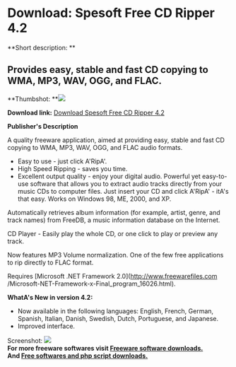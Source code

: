 # Download: Spesoft Free CD Ripper 4.2

**Short description: **

## Provides easy, stable and fast CD copying to WMA, MP3, WAV, OGG, and FLAC.

  
**Thumbshot: **![](http://www.freewarefiles.com/screenshot/spesoftcdrip_md.gif)   
  
**Download link:** [Download Spesoft Free CD Ripper 4.2](http://freesoftwares.boysofts.com/Spesoft-Free-CD-Ripper_program_22381.html)  
  

**Publisher's Description**  
  

A quality freeware application, aimed at providing easy, stable and fast CD
copying to WMA, MP3, WAV, OGG, and FLAC audio formats.

  * Easy to use - just click A'RipA'. 
  * High Speed Ripping - saves you time. 
  * Excellent output quality - enjoy your digital audio. 
Powerful yet easy-to-use software that allows you to extract audio tracks
directly from your music CDs to computer files. Just insert your CD and click
A'RipA' - itA's that easy. Works on Windows 98, ME, 2000, and XP.

Automatically retrieves album information (for example, artist, genre, and
track names) from FreeDB, a music information database on the Internet.

CD Player - Easily play the whole CD, or one click to play or preview any
track.

Now features MP3 Volume normalization. One of the few free applications to rip
directly to FLAC format.

Requires [Microsoft .NET Framework 2.0](http://www.freewarefiles.com
/Microsoft-NET-Framework-x-Final_program_16026.html).

**WhatA's New in version 4.2:**

  * Now available in the following languages: English, French, German, Spanish, Italian, Danish, Swedish, Dutch, Portuguese, and Japanese. 
  * Improved interface. 

  
  
Screenshot: ![](http://www.freewarefiles.com/screenshot/spesoftcdrip.gif)  
**For more freeware softwares visit [Freeware software downloads.](http://freesoftwares.boysofts.com/)**   
**And [Free softwares and php script downloads.](http://www.boysofts.com/)**

